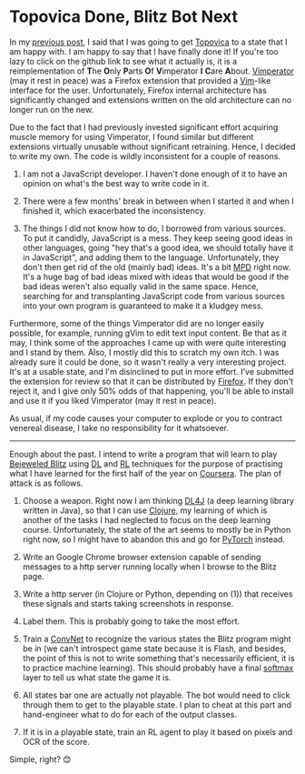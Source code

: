 # Topovica Done, Blitz Bot Next

In my [previous post](/#posts/blag/12), I said that I was going to get [Topovica](https://github.com/donaq/topovica) to a state that I am happy with. I am happy to say that I have finally done it! If you're too lazy to click on the github link to see what it actually is, it is a reimplementation of **T**he **O**nly **P**arts **O**f **V**imperator **I** **C**are **A**bout. [Vimperator](https://en.wikipedia.org/wiki/Vimperator) (may it rest in peace) was a Firefox extension that provided a <a href="https://en.wikipedia.org/wiki/Vim_(text_editor)">Vim</a>-like interface for the user. Unfortunately, Firefox internal architecture has significantly changed and extensions written on the old architecture can no longer run on the new.

Due to the fact that I had previously invested significant effort acquiring muscle memory for using Vimperator, I found similar but different extensions virtually unusable without significant retraining. Hence, I decided to write my own. The code is wildly inconsistent for a couple of reasons.

1. I am not a JavaScript developer. I haven't done enough of it to have an opinion on what's the best way to write code in it.

2. There were a few months' break in between when I started it and when I finished it, which exacerbated the inconsistency.

3. The things I did not know how to do, I borrowed from various sources. To put it candidly, JavaScript is a mess. They keep seeing good ideas in other languages, going "hey that's a good idea, we should totally have it in JavaScript", and adding them to the language. Unfortunately, they don't then get rid of the old (mainly bad) ideas. It's a bit [MPD](https://www.webmd.com/mental-health/dissociative-identity-disorder-multiple-personality-disorder#2-6) right now. It's a huge bag of bad ideas mixed with ideas that would be good if the bad ideas weren't also equally valid in the same space. Hence, searching for and transplanting JavaScript code from various sources into your own program is guaranteed to make it a kludgey mess.

Furthermore, some of the things Vimperator did are no longer easily possible, for example, running gVim to edit text input content. Be that as it may, I think some of the approaches I came up with were quite interesting and I stand by them. Also, I mostly did this to scratch my own itch. I was already sure it could be done, so it wasn't really a very interesting project. It's at a usable state, and I'm disinclined to put in more effort. I've submitted the extension for review so that it can be distributed by [Firefox](https://addons.mozilla.org/en-US/firefox/). If they don't reject it, and I give only 50% odds of that happening, you'll be able to install and use it if you liked Vimperator (may it rest in peace).

As usual, if my code causes your computer to explode or you to contract venereal disease, I take no responsibility for it whatsoever.

----

Enough about the past. I intend to write a program that will learn to play [Bejeweled Blitz](https://apps.facebook.com/bejeweledblitz) using [DL](https://en.wikipedia.org/wiki/Deep_learning) and [RL](https://en.wikipedia.org/wiki/Reinforcement_learning) techniques for the purpose of practising what I have learned for the first half of the year on [Coursera](https://www.coursera.org/specializations/deep-learning). The plan of attack is as follows.

1. Choose a weapon. Right now I am thinking [DL4J](https://deeplearning4j.org/documentation) (a deep learning library written in Java), so that I can use [Clojure](https://clojure.org/), my learning of which is another of the tasks I had neglected to focus on the deep learning course. Unfortunately, the state of the art seems to mostly be in Python right now, so I might have to abandon this and go for [PyTorch](https://pytorch.org/) instead.

2. Write an Google Chrome browser extension capable of sending messages to a http server running locally when I browse to the Blitz page.

3. Write a http server (in Clojure or Python, depending on (1)) that receives these signals and starts taking screenshots in response.

4. Label them. This is probably going to take the most effort.

5. Train a [ConvNet](https://en.wikipedia.org/wiki/Convolutional_neural_network) to recognize the various states the Blitz program might be in (we can't introspect game state because it is Flash, and besides, the point of this is not to write something that's necessarily efficient, it is to practice machine learning). This should probably have a final [softmax](https://en.wikipedia.org/wiki/Softmax_function) layer to tell us what state the game it is.

6. All states bar one are actually not playable. The bot would need to click through them to get to the playable state. I plan to cheat at this part and hand-engineer what to do for each of the output classes.

7. If it is in a playable state, train an RL agent to play it based on pixels and OCR of the score.

Simple, right? 😊
